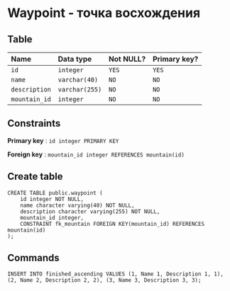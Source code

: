 # Waypoint - точка восхождения

## Table

| Name            | Data type     | Not NULL? | Primary key? |
|:--------------- |:--------------|:----------|:-------------|
| `id`    | `integer`     | `YES`     | `YES`        |
| `name`    | `varchar(40)`     | `NO`     | `NO`        |
| `description`    | `varchar(255)`     | `NO`     | `NO`        |
| `mountain_id`    | `integer`     | `NO`     | `NO`        |

## Constraints

**Primary key** : `id integer PRIMARY KEY`

**Foreign key** : `mountain_id integer REFERENCES mountain(id)`

## Create table

```
CREATE TABLE public.waypoint (
    id integer NOT NULL,
    name character varying(40) NOT NULL,
    description character varying(255) NOT NULL,
    mountain_id integer,
    CONSTRAINT fk_mountain FOREIGN KEY(mountain_id) REFERENCES mountain(id)
);
```

## Commands

```
INSERT INTO finished_ascending VALUES (1, Name 1, Description 1, 1), (2, Name 2, Description 2, 2), (3, Name 3, Description 3, 3);
```
